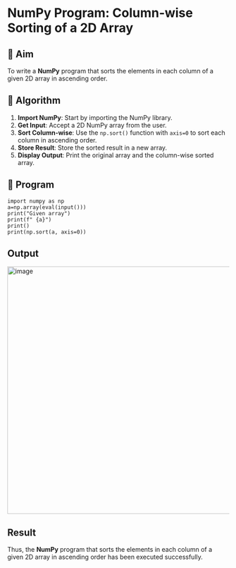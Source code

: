 # NumPy Program: Column-wise Sorting of a 2D Array

## 🎯 Aim
To write a **NumPy** program that sorts the elements in each column of a given 2D array in ascending order.

## 🧠 Algorithm

1. **Import NumPy**: Start by importing the NumPy library.
2. **Get Input**: Accept a 2D NumPy array from the user.
3. **Sort Column-wise**: Use the `np.sort()` function with `axis=0` to sort each column in ascending order.
4. **Store Result**: Store the sorted result in a new array.
5. **Display Output**: Print the original array and the column-wise sorted array.

## 🧾 Program
```
import numpy as np
a=np.array(eval(input()))
print("Given array")
print(f" {a}")
print()
print(np.sort(a, axis=0))
```

## Output
<img width="748" height="561" alt="image" src="https://github.com/user-attachments/assets/956cad90-f3ad-4c71-a786-10b30e8fd1a4" />


## Result
Thus, the **NumPy** program that sorts the elements in each column of a given 2D array in ascending order has been executed successfully.
